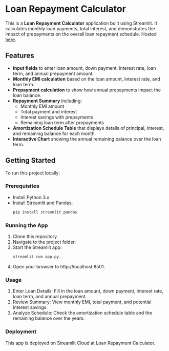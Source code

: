 # Loan Repayment Calculator

This is a **Loan Repayment Calculator** application built using Streamlit. It calculates monthly loan payments, total interest, and demonstrates the impact of prepayments on the overall loan repayment schedule. Hosted [here](https://loan-calculator-bigepicgames1.streamlit.app/).

## Features

- **Input fields** to enter loan amount, down payment, interest rate, loan term, and annual prepayment amount.
- **Monthly EMI calculation** based on the loan amount, interest rate, and loan term.
- **Prepayment calculation** to show how annual prepayments impact the loan balance.
- **Repayment Summary** including:
  - Monthly EMI amount
  - Total payment and interest
  - Interest savings with prepayments
  - Remaining loan term after prepayments
- **Amortization Schedule Table** that displays details of principal, interest, and remaining balance for each month.
- **Interactive Chart** showing the annual remaining balance over the loan term.

## Getting Started

To run this project locally:

### Prerequisites
- Install Python 3.x
- Install Streamlit and Pandas:
  ```bash
  pip install streamlit pandas
### Running the App
1. Clone this repository.
2. Navigate to the project folder.
3. Start the Streamlit app:
   ```bash
   streamlit run app.py
5. Open your browser to http://localhost:8501.
   
### Usage
1. Enter Loan Details: Fill in the loan amount, down payment, interest rate, loan term, and annual prepayment.
2. Review Summary: View monthly EMI, total payment, and potential interest savings.
3. Analyze Schedule: Check the amortization schedule table and the remaining balance over the years.

### Deployment
This app is deployed on Streamlit Cloud at Loan Repayment Calculator.
